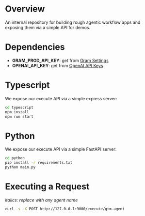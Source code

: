 # Overview

An internal repository for building rough agentic workflow apps and exposing them via a simple API for demos.

# Dependencies

- **GRAM_PROD_API_KEY**: get from [Gram Settings](https://app.getgram.ai/speakeasy-self/default/settings)
- **OPENAI_API_KEY**: get from [OpenAI API Keys](https://platform.openai.com/settings/organization/api-keys)

# Typescript

We expose our execute API via a simple express server:

```sh
cd typescript
npm install
npm run start
```

# Python

We expose our execute API via a simple FastAPI server:

```sh
cd python
pip install -r requirements.txt
python main.py
```

# Executing a Request

*italics: replace with any agent name*

```sh
curl -s -X POST http://127.0.0.1:9000/execute/gtm-agent
```
